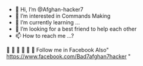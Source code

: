 - 👋 Hi, I’m @Afghan-hacker7
- 👀 I’m interested in Commands Making
- 🌱 I’m currently learning ...
- 💞️ I’m looking for a best friend to help each other
- 📫 How to reach me ...?

󰦐    󰦊    󰥰    󰟡    󰟶    󰟻
Follow me in Facebook Also" https://www.facebook.com/Bad7afghan7hacker "
